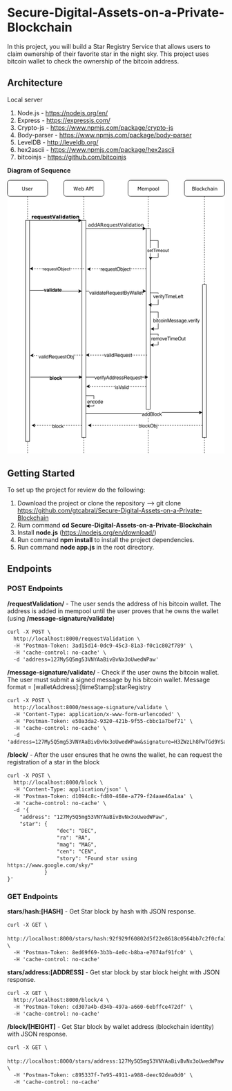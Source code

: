# Secure-Digital-Assets-on-a-Private-Blockchain
In this project, you will build a Star Registry Service that allows users to claim ownership of their favorite star in the night sky. This project uses bitcoin wallet to check the ownership of the bitcoin address.

## Architecture
Local server

1. Node.js - https://nodejs.org/en/
2. Express - https://expressjs.com/
3. Crypto-js - https://www.npmjs.com/package/crypto-js
4. Body-parser - https://www.npmjs.com/package/body-parser
5. LevelDB - http://leveldb.org/
6. hex2ascii - https://www.npmjs.com/package/hex2ascii
7. bitcoinjs - https://github.com/bitcoinjs

__Diagram of Sequence__

![Sequence Diagram](https://github.com/gtcabral/Secure-Digital-Assets-on-a-Private-Blockchain/blob/master/project4-workflow.png)

## Getting Started

To set up the project for review do the following:
1. Download the project or clone the repository --> git clone https://github.com/gtcabral/Secure-Digital-Assets-on-a-Private-Blockchain
2. Rum command __cd Secure-Digital-Assets-on-a-Private-Blockchain__
3. Install __node.js__ (https://nodejs.org/en/download/)
4. Run command __npm install__ to install the project dependencies.
5. Run command __node app.js__ in the root directory.

## Endpoints

### POST Endpoints
__/requestValidation/__ - The user sends the address of his bitcoin wallet. The address is added in mempool until the user proves that he owns the wallet (using __/message-signature/validate__)

```
curl -X POST \
  http://localhost:8000/requestValidation \
  -H 'Postman-Token: 3ad15d14-0dc9-45c3-81a3-f0c1c802f789' \
  -H 'cache-control: no-cache' \
  -d 'address=127My5Q5mg53VNYAaBivBvNx3oUwedWPaw'
```

__/message-signature/validate/__ - Check if the user owns the bitcoin wallet. The user must submit a signed message by his bitcoin wallet. Message format = [walletAddress]:[timeStamp]:starRegistry

```
curl -X POST \
  http://localhost:8000/message-signature/validate \
  -H 'Content-Type: application/x-www-form-urlencoded' \
  -H 'Postman-Token: e50a3da2-9320-421b-9f55-cbbc1a7bef71' \
  -H 'cache-control: no-cache' \
  -d 'address=127My5Q5mg53VNYAaBivBvNx3oUwedWPaw&signature=H3ZWzLh8PwTGd9YSaaHHhBznscvP1jgIUt6sQo%2BAqF4rUsu5Z9WIQqTF4iqhabgS0%2BHAQy0ZKCAXL%2BVYDIrKNAM%3D'
```
__/block/__ - After the user ensures that he owns the wallet, he can request the registration of a star in the block

```
curl -X POST \
  http://localhost:8000/block \
  -H 'Content-Type: application/json' \
  -H 'Postman-Token: d1094c8c-fd80-468e-a779-f24aae46a1aa' \
  -H 'cache-control: no-cache' \
  -d '{
    "address": "127My5Q5mg53VNYAaBivBvNx3oUwedWPaw",
    "star": {
                "dec": "DEC",
                "ra": "RA",
                "mag": "MAG",
                "cen": "CEN",
                "story": "Found star using https://www.google.com/sky/"
            }
}'
```

### GET Endpoints
__stars/hash:[HASH]__ - Get Star block by hash with JSON response.
```
curl -X GET \
  http://localhost:8000/stars/hash:92f929f60802d5f22e8618c0564bb7c2f0cfa3b0efc2d67cfaca2e325d475d8a \
  -H 'Postman-Token: 8ed69f69-3b3b-4e0c-b8ba-e7074af91fc0' \
  -H 'cache-control: no-cache'
```

__stars/address:[ADDRESS]__ - Get star block by star block height with JSON response.
```
curl -X GET \
  http://localhost:8000/block/4 \
  -H 'Postman-Token: cd307a4b-d34b-497a-a660-6ebffce472df' \
  -H 'cache-control: no-cache'
```

__/block/[HEIGHT]__ - Get Star block by wallet address (blockchain identity) with JSON response.
```
curl -X GET \
  http://localhost:8000/stars/address:127My5Q5mg53VNYAaBivBvNx3oUwedWPaw \
  -H 'Postman-Token: c895337f-7e95-4911-a988-deec92dea0d0' \
  -H 'cache-control: no-cache'
```
